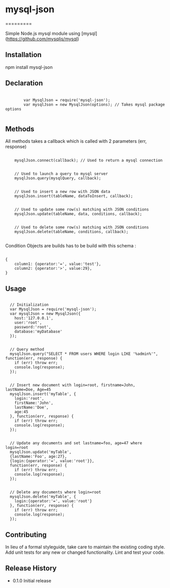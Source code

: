 # mysql-json
=========

Simple Node.js mysql module using [mysql] (https://github.com/mysqljs/mysql)

## Installation

npm install mysql-json

## Declaration

<pre>
    <code>
        var MysqlJson = require('mysql-json');
        var mysqlJson = new MysqlJson(options); // Takes mysql package options
    </code>
</pre>

## Methods

All methods takes a callback which is called with 2 parameters (err, response)

<pre><code>
    mysqlJson.connect(callback); // Used to return a mysql connection
</code></pre>

<pre><code>
    // Used to launch a query to mysql server
    mysqlJson.query(mysqlQuery, callback);
</code></pre>

<pre><code>
    // Used to insert a new row with JSON data
    mysqlJson.insert(tableName, dataToInsert, callback);
</code></pre>

<pre><code>
    // Used to update some row(s) matching with JSON conditions
    mysqlJson.update(tableName, data, conditions, callback);
</code></pre>

<pre><code>
    // Used to delete some row(s) matching with JSON conditions
    mysqlJson.delete(tableName, conditions, callback);
 </code></pre>

Condition Objects are builds has to be build with this schema :

<pre><code>
{
    column1: {operator:'=', value:'test'},
    column2: {operator:'>', value:29},
}
</code></pre>

## Usage

<pre><code>
  // Initialization
  var MysqlJson = require('mysql-json');
  var mysqlJson = new MysqlJson({
    host:'127.0.0.1',
    user:'root',
    password:'root',
    database:'myDatabase'
  });
</code></pre>

<pre><code>
  // Query method
  mysqlJson.query("SELECT * FROM users WHERE login LIKE '%admin%'", function(err, response) {
    if (err) throw err;
    console.log(response);
  });
</code></pre>

<pre><code>
  // Insert new document with login=root, firstname=John, lastName=Doe, Age=45
  mysqlJson.insert('myTable', {
    login:'root',
    firstName:'John',
    lastName:'Doe',
    age:45
  }, function(err, response) {
    if (err) throw err;
    console.log(response);
  });
</code></pre>

<pre><code>
  // Update any documents and set lastname=foo, age=47 where login=root
  mysqlJson.update('myTable',
  {lastName:'Foo', age:27},
  {login:{operator:'=', value:'root'}},
  function(err, response) {
    if (err) throw err;
    console.log(response);
  });
</code></pre>

<pre><code>
  // Delete any documents where login=root
  mysqlJson.delete('myTable', {
    login:{operator:'=', value:'root'}
  }, function(err, response) {
    if (err) throw err;
    console.log(response);
  });
</code></pre>


## Contributing

In lieu of a formal styleguide, take care to maintain the existing coding style.
Add unit tests for any new or changed functionality. Lint and test your code.

## Release History

* 0.1.0 Initial release
